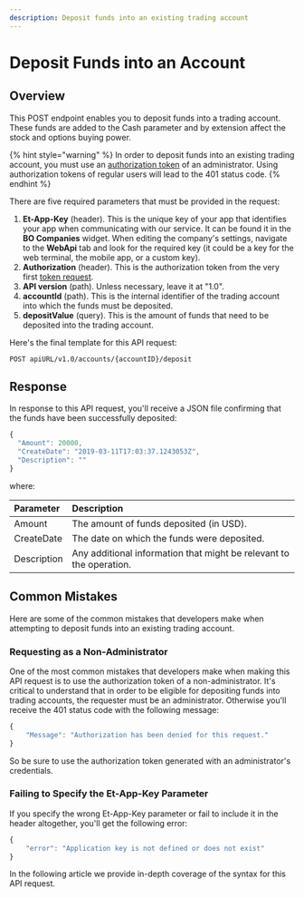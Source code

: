 ```yaml
---
description: Deposit funds into an existing trading account
---
```


# Deposit Funds into an Account

## Overview

This POST endpoint enables you to deposit funds into a trading account. These funds are added to the Cash parameter and by extension affect the stock and options buying power.

{% hint style="warning" %}
In order to deposit funds into an existing trading account, you must use an [authorization token](../../authentication/) of an administrator. Using authorization tokens of regular users will lead to the 401 status code.
{% endhint %}

There are five required parameters that must be provided in the request:

1. **Et-App-Key** \(header\). This is the unique key of your app that identifies your app when communicating with our service. It can be found it in the **BO Companies** widget. When editing the company's settings, navigate to the **WebApi** tab and look for the required key \(it could be a key for the web terminal, the mobile app, or a custom key\).
2. **Authorization** \(header\). This is the authorization token from the very first [token request](../../authentication/).
3. **API version** \(path\). Unless necessary, leave it at "1.0".
4. **accountId** \(path\). This is the internal identifier of the trading account into which the funds must be deposited.
5. **depositValue** \(query\). This is the amount of funds that need to be deposited into the trading account.

Here's the final template for this API request:

```text
POST apiURL/v1.0/accounts/{accountID}/deposit
```

## Response

In response to this API request, you'll receive a JSON file confirming that the funds have been successfully deposited:

```javascript
{
  "Amount": 20000,
  "CreateDate": "2019-03-11T17:03:37.1243053Z",
  "Description": ""
}
```

where:

| Parameter | Description |
| :--- | :--- |
| Amount | The amount of funds deposited \(in USD\). |
| CreateDate | The date on which the funds were deposited. |
| Description | Any additional information that might be relevant to the operation. |

## Common Mistakes

Here are some of the common mistakes that developers make when attempting to deposit funds into an existing trading account.

### Requesting as a Non-Administrator

One of the most common mistakes that developers make when making this API request is to use the authorization token of a non-administrator. It's critical to understand that in order to be eligible for depositing funds into trading accounts, the requester must be an administrator. Otherwise you'll receive the 401 status code with the following message:

```javascript
{
    "Message": "Authorization has been denied for this request."
}
```

So be sure to use the authorization token generated with an administrator's credentials.

### Failing to Specify the Et-App-Key Parameter

If you specify the wrong Et-App-Key parameter or fail to include it in the header altogether, you'll get the following error:

```javascript
{
    "error": "Application key is not defined or does not exist"
}
```

In the following article we provide in-depth coverage of the syntax for this API request.

